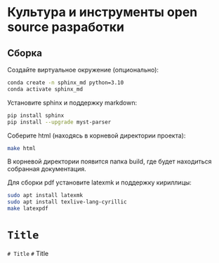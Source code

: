 # Культура и инструменты open source разработки

## Сборка 

Создайте виртуальное окружение (опционально):

```bash
conda create -n sphinx_md python=3.10
conda activate sphinx_md
```

Установите sphinx и поддержку markdown:

```bash 
pip install sphinx
pip install --upgrade myst-parser

```

Соберите html (находясь в корневой директории проекта):

```bash
make html
```

В корневой директории появится папка build, где будет находиться собранная документация.

Для сборки pdf установите latexmk и поддержку кириллицы:

```bash
sudo apt install latexmk
sudo apt install texlive-lang-cyrillic
make latexpdf
```


# `Title`
`# Title`
`#` Title
